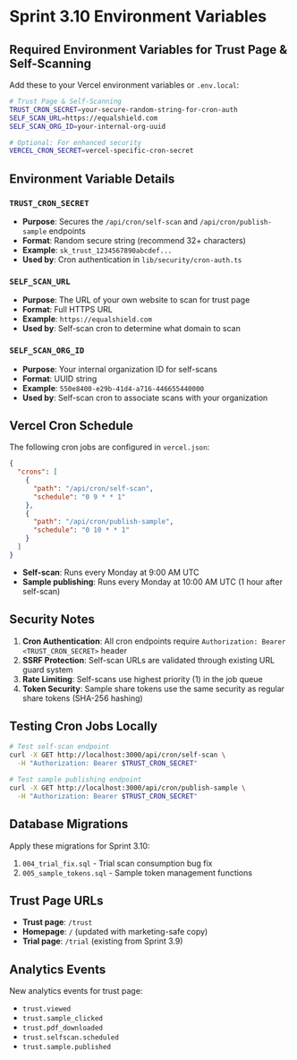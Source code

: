 # Sprint 3.10 Environment Variables

## Required Environment Variables for Trust Page & Self-Scanning

Add these to your Vercel environment variables or `.env.local`:

```bash
# Trust Page & Self-Scanning
TRUST_CRON_SECRET=your-secure-random-string-for-cron-auth
SELF_SCAN_URL=https://equalshield.com
SELF_SCAN_ORG_ID=your-internal-org-uuid

# Optional: For enhanced security
VERCEL_CRON_SECRET=vercel-specific-cron-secret
```

## Environment Variable Details

### `TRUST_CRON_SECRET`
- **Purpose**: Secures the `/api/cron/self-scan` and `/api/cron/publish-sample` endpoints
- **Format**: Random secure string (recommend 32+ characters)
- **Example**: `sk_trust_1234567890abcdef...`
- **Used by**: Cron authentication in `lib/security/cron-auth.ts`

### `SELF_SCAN_URL` 
- **Purpose**: The URL of your own website to scan for trust page
- **Format**: Full HTTPS URL
- **Example**: `https://equalshield.com`
- **Used by**: Self-scan cron to determine what domain to scan

### `SELF_SCAN_ORG_ID`
- **Purpose**: Your internal organization ID for self-scans
- **Format**: UUID string
- **Example**: `550e8400-e29b-41d4-a716-446655440000`
- **Used by**: Self-scan cron to associate scans with your organization

## Vercel Cron Schedule

The following cron jobs are configured in `vercel.json`:

```json
{
  "crons": [
    {
      "path": "/api/cron/self-scan",
      "schedule": "0 9 * * 1"
    },
    {
      "path": "/api/cron/publish-sample", 
      "schedule": "0 10 * * 1"
    }
  ]
}
```

- **Self-scan**: Runs every Monday at 9:00 AM UTC
- **Sample publishing**: Runs every Monday at 10:00 AM UTC (1 hour after self-scan)

## Security Notes

1. **Cron Authentication**: All cron endpoints require `Authorization: Bearer <TRUST_CRON_SECRET>` header
2. **SSRF Protection**: Self-scan URLs are validated through existing URL guard system
3. **Rate Limiting**: Self-scans use highest priority (1) in the job queue
4. **Token Security**: Sample share tokens use the same security as regular share tokens (SHA-256 hashing)

## Testing Cron Jobs Locally

```bash
# Test self-scan endpoint
curl -X GET http://localhost:3000/api/cron/self-scan \
  -H "Authorization: Bearer $TRUST_CRON_SECRET"

# Test sample publishing endpoint  
curl -X GET http://localhost:3000/api/cron/publish-sample \
  -H "Authorization: Bearer $TRUST_CRON_SECRET"
```

## Database Migrations

Apply these migrations for Sprint 3.10:

1. `004_trial_fix.sql` - Trial scan consumption bug fix
2. `005_sample_tokens.sql` - Sample token management functions

## Trust Page URLs

- **Trust page**: `/trust`
- **Homepage**: `/` (updated with marketing-safe copy)
- **Trial page**: `/trial` (existing from Sprint 3.9)

## Analytics Events

New analytics events for trust page:
- `trust.viewed`
- `trust.sample_clicked` 
- `trust.pdf_downloaded`
- `trust.selfscan.scheduled`
- `trust.sample.published`
